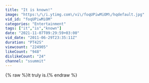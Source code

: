 ```yaml
---
title: "It is known!"
image: "https:\/\/i.ytimg.com\/vi\/foqUPiwMiOM\/hqdefault.jpg"
vid_id: "foqUPiwMiOM"
categories: "Entertainment"
tags: ["it","is","known"]
date: "2021-11-07T09:29:59+03:00"
vid_date: "2011-06-29T23:35:11Z"
duration: "PT42S"
viewcount: "224905"
likeCount: "948"
dislikeCount: "24"
channel: "ssummit"
---
```

{% raw %}It truly is.{% endraw %}
